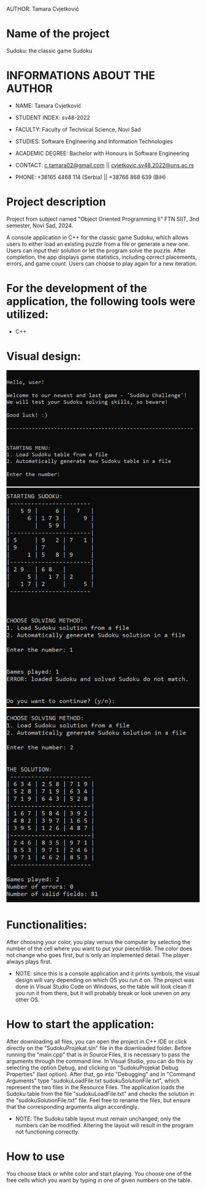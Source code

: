 AUTHOR: Tamara Cvjetković
# 


# Name of the project
Sudoku: the classic game Sudoku
# 


# INFORMATIONS ABOUT THE AUTHOR
- NAME: Tamara Cvjetković
- STUDENT INDEX: sv48-2022
- FACULTY: Faculty of Technical Science, Novi Sad
- STUDIES: Software Engineering and Information Technologies 
- ACADEMIC DEGREE: Bachelor with Honours in Software Engineering

- CONTACT: c.tamara02@gmail.com || cvjetkovic.sv48.2022@uns.ac.rs
- PHONE: +38165 4468 114 (Serbia) || +38766 868 639 (BiH)
# 


# Project description
Project from subject named "Object Oriented Programming II"
FTN SIIT, 3nd semester, Novi Sad, 2024.

A console application in C++ for the classic game Sudoku, which allows users to either load an existing puzzle from a file or generate a new one.
Users can input their solution or let the program solve the puzzle.
After completion, the app displays game statistics, including correct placements, errors, and game count.
Users can choose to play again for a new iteration.
#


# For the development of the application, the following tools were utilized:
- C++
# 


# Visual design:
![Screenshot](screenshot1.png)
![Screenshot](screenshot2.png)
![Screenshot](screenshot3.png)
# 


# Functionalities:
After choosing your color, you play versus the computer by selecting the number of the cell where you want to put your piece/disk. The color does not change who goes first, but is only an implemented detail. The player always plays first.

* NOTE: since this is a console application and it prints symbols, the visual design will vary depending on which OS you run it on. The project was done in Visual Studio Code on Windows, so the table will look clean if you run it from there, but it will probably break or look uneven on any other OS.
#


# How to start the application:
After downloading all files, you can open the project in C++ IDE or click directly on the "SudokuProjekat.sln" file in the downloaded folder.
Before running the "main.cpp" that is in Source Files, it is necessary to pass the arguments through the command line. 
In Visual Studio, you can do this by selecting the option Debug, and clicking on "SudokuProjekat Debug Properties" (last option).
After that, go into "Debugging" and in "Command Arguments" type "sudokuLoadFile.txt sudokuSolutionFile.txt", which represent the two files in the Resource Files.
The application loads the Sudoku table from the file "sudokuLoadFile.txt" and checks the solution in the "sudokuSolutionFile.txt" file.
Feel free to rename the files, but ensure that the corresponding arguments align accordingly.

* NOTE: The Sudoku table layout must remain unchanged; only the numbers can be modified. Altering the layout will result in the program not functioning correctly.
#


# How to use
You choose black or white color and start playing. You choose one of the free cells which you want by typing in one of given numbers on the table.
#
